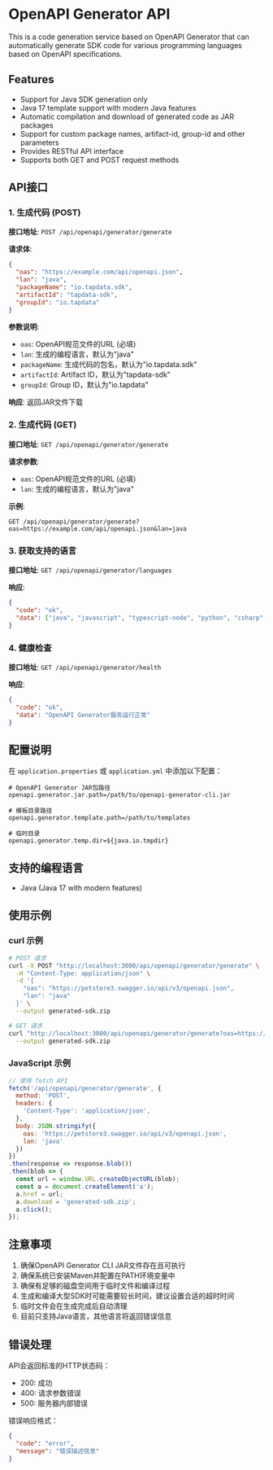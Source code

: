 # OpenAPI Generator API

This is a code generation service based on OpenAPI Generator that can automatically generate SDK code for various programming languages based on OpenAPI specifications.

## Features

- Support for Java SDK generation only
- Java 17 template support with modern Java features
- Automatic compilation and download of generated code as JAR packages
- Support for custom package names, artifact-id, group-id and other parameters
- Provides RESTful API interface
- Supports both GET and POST request methods

## API接口

### 1. 生成代码 (POST)

**接口地址**: `POST /api/openapi/generator/generate`

**请求体**:
```json
{
  "oas": "https://example.com/api/openapi.json",
  "lan": "java",
  "packageName": "io.tapdata.sdk",
  "artifactId": "tapdata-sdk",
  "groupId": "io.tapdata"
}
```

**参数说明**:
- `oas`: OpenAPI规范文件的URL (必填)
- `lan`: 生成的编程语言，默认为"java"
- `packageName`: 生成代码的包名，默认为"io.tapdata.sdk"
- `artifactId`: Artifact ID，默认为"tapdata-sdk"
- `groupId`: Group ID，默认为"io.tapdata"

**响应**: 返回JAR文件下载

### 2. 生成代码 (GET)

**接口地址**: `GET /api/openapi/generator/generate`

**请求参数**:
- `oas`: OpenAPI规范文件的URL (必填)
- `lan`: 生成的编程语言，默认为"java"

**示例**:
```
GET /api/openapi/generator/generate?oas=https://example.com/api/openapi.json&lan=java
```

### 3. 获取支持的语言

**接口地址**: `GET /api/openapi/generator/languages`

**响应**:
```json
{
  "code": "ok",
  "data": ["java", "javascript", "typescript-node", "python", "csharp", "go", "php", "ruby", "swift", "kotlin", "scala", "dart"]
}
```

### 4. 健康检查

**接口地址**: `GET /api/openapi/generator/health`

**响应**:
```json
{
  "code": "ok",
  "data": "OpenAPI Generator服务运行正常"
}
```

## 配置说明

在 `application.properties` 或 `application.yml` 中添加以下配置：

```properties
# OpenAPI Generator JAR包路径
openapi.generator.jar.path=/path/to/openapi-generator-cli.jar

# 模板目录路径
openapi.generator.template.path=/path/to/templates

# 临时目录
openapi.generator.temp.dir=${java.io.tmpdir}
```

## 支持的编程语言

- Java (Java 17 with modern features)

## 使用示例

### curl 示例

```bash
# POST 请求
curl -X POST "http://localhost:3000/api/openapi/generator/generate" \
  -H "Content-Type: application/json" \
  -d '{
    "oas": "https://petstore3.swagger.io/api/v3/openapi.json",
    "lan": "java"
  }' \
  --output generated-sdk.zip

# GET 请求
curl "http://localhost:3000/api/openapi/generator/generate?oas=https://petstore3.swagger.io/api/v3/openapi.json&lan=java" \
  --output generated-sdk.zip
```

### JavaScript 示例

```javascript
// 使用 fetch API
fetch('/api/openapi/generator/generate', {
  method: 'POST',
  headers: {
    'Content-Type': 'application/json',
  },
  body: JSON.stringify({
    oas: 'https://petstore3.swagger.io/api/v3/openapi.json',
    lan: 'java'
  })
})
.then(response => response.blob())
.then(blob => {
  const url = window.URL.createObjectURL(blob);
  const a = document.createElement('a');
  a.href = url;
  a.download = 'generated-sdk.zip';
  a.click();
});
```

## 注意事项

1. 确保OpenAPI Generator CLI JAR文件存在且可执行
2. 确保系统已安装Maven并配置在PATH环境变量中
3. 确保有足够的磁盘空间用于临时文件和编译过程
4. 生成和编译大型SDK时可能需要较长时间，建议设置合适的超时时间
5. 临时文件会在生成完成后自动清理
6. 目前只支持Java语言，其他语言将返回错误信息

## 错误处理

API会返回标准的HTTP状态码：
- 200: 成功
- 400: 请求参数错误
- 500: 服务器内部错误

错误响应格式：
```json
{
  "code": "error",
  "message": "错误描述信息"
}
```
